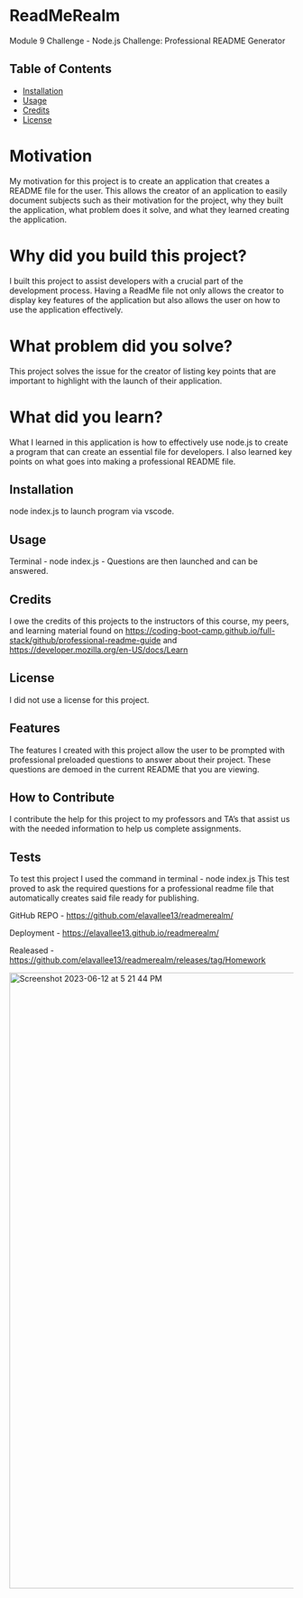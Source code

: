 # ReadMeRealm
Module 9 Challenge - Node.js Challenge: Professional README Generator

## Table of Contents

- [Installation](#installation)
- [Usage](#usage)
- [Credits](#credits)
- [License](#license)


# Motivation

My motivation for this project is to create an application that creates a README file for the user. This allows the creator of an application to easily document subjects such as their motivation for the project, why they built the application, what problem does it solve, and what they learned creating the application.


# Why did you build this project?

 I built this project to assist developers with a crucial part of the development process. Having a ReadMe file not only allows the creator to display key features of the application but also allows the user on how to use the application effectively.

# What problem did you solve?

This project solves the issue for the creator of listing key points that are important to highlight with the launch of their application.

# What did you learn?

What I learned in this application is how to effectively use node.js to create a program that can create an essential file for developers. I also learned key points on what goes into making a professional README file.

## Installation

node index.js to launch program via vscode.

## Usage 

Terminal - node index.js - Questions are then launched and can be answered.

## Credits

I owe the credits of this projects to the instructors of this course, my peers, and learning material found on https://coding-boot-camp.github.io/full-stack/github/professional-readme-guide and https://developer.mozilla.org/en-US/docs/Learn 

## License

 I did not use a license for this project. 


## Features

The features I created with this project allow the user to be prompted with professional preloaded questions to answer about their project. These questions are demoed in the current README that you are viewing.

## How to Contribute

I contribute the help for this project to my professors and TA’s that assist us with the needed information to help us complete assignments.

## Tests

To test this project I used the command in terminal - node index.js
This test proved to ask the required questions for a professional readme file that automatically creates said file ready for publishing.


GitHub REPO - https://github.com/elavallee13/readmerealm/

Deployment - https://elavallee13.github.io/readmerealm/

Realeased - https://github.com/elavallee13/readmerealm/releases/tag/Homework

<img width="1092" alt="Screenshot 2023-06-12 at 5 21 44 PM" src="https://github.com/elavallee13/readmerealm/assets/126723001/5adace3d-2deb-43c8-a175-f1f40b91d6b2">
